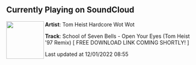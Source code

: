 ## Currently Playing on SoundCloud

[<img align="left" width="100" src="https://i1.sndcdn.com/artworks-wHgEyvGHYWxP3qrT-8b9kcA-t500x500.jpg">](https://soundcloud.com/tomheist/school-of-seven-bells-open-your-eyes-tom-heist-97-remix-100-plays-unlocks-free-download)

**Artist**: Tom Heist Hardcore Wot Wot 

**Track**: School of Seven Bells - Open Your Eyes (Tom Heist '97 Remix) [ FREE DOWNLOAD LINK COMING SHORTLY! ]

Last updated at 12/01/2022 08:55
